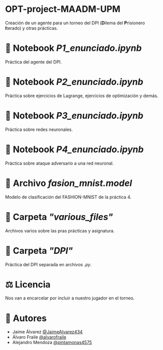 # OPT-project-MAADM-UPM

Creación de un agente para un torneo del DPI (**D**ilema del **P**risionero **I**terado) y otras prácticas.

# 📓 Notebook *P1_enunciado.ipynb*

Práctica del agente del DPI.

# 📓 Notebook *P2_enunciado.ipynb*

Práctica sobre ejercicios de Lagrange, ejercicios de optimización y demás.

# 📓 Notebook *P3_enunciado.ipynb*

Práctica sobre redes neuronales.

# 📓 Notebook *P4_enunciado.ipynb*

Práctica sobre ataque adversario a una red neuronal.

# 🤖 Archivo *fasion_mnist.model*

Modelo de clasificación del FASHION-MNIST de la práctica 4.

# 📂 Carpeta *"various_files"*

Archivos varios sobre las pras prácticas y asignatura.

# 📂 Carpeta *"DPI"*

Práctica del DPI separada en archivos *.py*.

# ⚖️ Licencia 

Nos van a encarcelar por incluir a nuestro jugador en el torneo.

# 👥 Autores

* Jaime Álvarez     [@JaimeAlvarez434](https://github.com/JaimeAlvarez434)
* Álvaro Fraile     [@alvarofraile](https://github.com/alvarofraile)
* Alejandro Mendoza [@pintamonas4575](https://github.com/pintamonas4575)